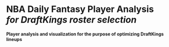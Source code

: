 # NBA Daily Fantasy Player Analysis _for DraftKings roster selection_
#### Player analysis and visualization for the purpose of optimizing DraftKings lineups